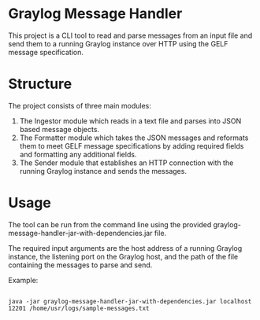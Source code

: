 # Graylog Message Handler
This project is a CLI tool to read and parse messages from an input file and send them to a running Graylog instance over HTTP using the GELF message specification.

# Structure
The project consists of three main modules:

1. The Ingestor module which reads in a text file and parses into JSON based message objects.
2. The Formatter module which takes the JSON messages and reformats them to meet GELF message specifications by adding required fields and formatting any additional fields.
3. The Sender module that establishes an HTTP connection with the running Graylog instance and sends the messages.

# Usage
The tool can be run from the command line using the provided graylog-message-handler-jar-with-dependencies.jar file.

The required input arguments are the host address of a running Graylog instance, the listening port on the Graylog host, and the path of the file containing the messages to parse and send.

Example:
```

java -jar graylog-message-handler-jar-with-dependencies.jar localhost 12201 /home/usr/logs/sample-messages.txt

```
